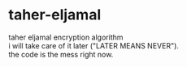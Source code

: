 # taher-eljamal

taher eljamal encryption algorithm\
i will take care of it later ("LATER MEANS NEVER").\
the code is the mess right now.
